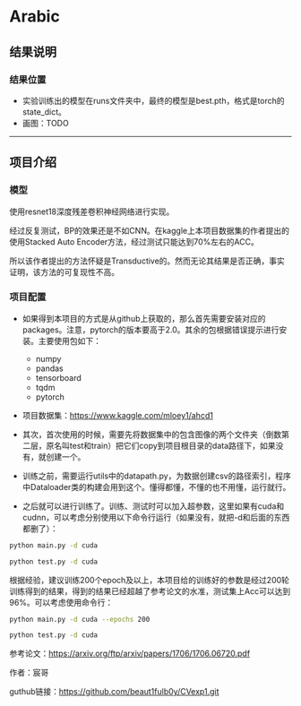 # Arabic



## 结果说明

### 结果位置

-   实验训练出的模型在runs文件夹中，最终的模型是best.pth，格式是torch的state_dict。
-   画图：TODO

--------------------------------------------------------------------------------------------------------------------------------------------------------------------

## 项目介绍

### 模型

使用resnet18深度残差卷积神经网络进行实现。

经过反复测试，BP的效果还是不如CNN。在kaggle上本项目数据集的作者提出的使用Stacked Auto Encoder方法，经过测试只能达到70%左右的ACC。

所以该作者提出的方法怀疑是Transductive的。然而无论其结果是否正确，事实证明，该方法的可复现性不高。

### 项目配置

-   如果得到本项目的方式是从github上获取的，那么首先需要安装对应的packages。注意，pytorch的版本要高于2.0。其余的包根据错误提示进行安装。主要使用包如下：
    -   numpy
    -   pandas
    -   tensorboard
    -   tqdm
    -   pytorch

-   项目数据集：https://www.kaggle.com/mloey1/ahcd1

-   其次，首次使用的时候，需要先将数据集中的包含图像的两个文件夹（倒数第二层，原名叫test和train）把它们copy到项目根目录的data路径下，如果没有，就创建一个。

-   训练之前，需要运行utils中的datapath.py，为数据创建csv的路径索引，程序中Dataloader类的构建会用到这个。懂得都懂，不懂的也不用懂，运行就行。

-   之后就可以进行训练了。训练、测试时可以加入超参数，这里如果有cuda和cudnn，可以考虑分别使用以下命令行运行（如果没有，就把-d和后面的东西都删了）：

```bash
python main.py -d cuda

python test.py -d cuda
```

根据经验，建议训练200个epoch及以上，本项目给的训练好的参数是经过200轮训练得到的结果，得到的结果已经超越了参考论文的水准，测试集上Acc可以达到96%。可以考虑使用命令行：

```bash
python main.py -d cuda --epochs 200

python test.py -d cuda
```

参考论文：https://arxiv.org/ftp/arxiv/papers/1706/1706.06720.pdf

作者：宸哥

guthub链接：https://github.com/beaut1fulb0y/CVexp1.git
